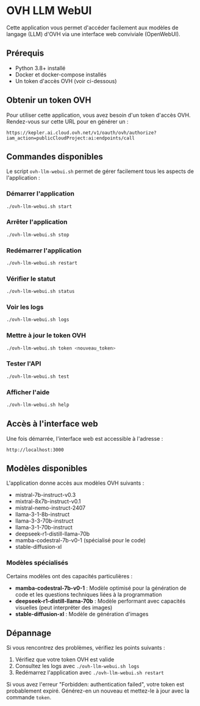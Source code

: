 # OVH LLM WebUI

Cette application vous permet d'accéder facilement aux modèles de langage (LLM) d'OVH via une interface web conviviale (OpenWebUI).

## Prérequis

- Python 3.8+ installé
- Docker et docker-compose installés
- Un token d'accès OVH (voir ci-dessous)

## Obtenir un token OVH

Pour utiliser cette application, vous avez besoin d'un token d'accès OVH. Rendez-vous sur cette URL pour en générer un :

```
https://kepler.ai.cloud.ovh.net/v1/oauth/ovh/authorize?iam_action=publicCloudProject:ai:endpoints/call
```

## Commandes disponibles

Le script `ovh-llm-webui.sh` permet de gérer facilement tous les aspects de l'application :

### Démarrer l'application

```bash
./ovh-llm-webui.sh start
```

### Arrêter l'application

```bash
./ovh-llm-webui.sh stop
```

### Redémarrer l'application

```bash
./ovh-llm-webui.sh restart
```

### Vérifier le statut

```bash
./ovh-llm-webui.sh status
```

### Voir les logs

```bash
./ovh-llm-webui.sh logs
```

### Mettre à jour le token OVH

```bash
./ovh-llm-webui.sh token <nouveau_token>
```

### Tester l'API

```bash
./ovh-llm-webui.sh test
```

### Afficher l'aide

```bash
./ovh-llm-webui.sh help
```

## Accès à l'interface web

Une fois démarrée, l'interface web est accessible à l'adresse :

```
http://localhost:3000
```

## Modèles disponibles

L'application donne accès aux modèles OVH suivants :

- mistral-7b-instruct-v0.3
- mixtral-8x7b-instruct-v0.1
- mistral-nemo-instruct-2407
- llama-3-1-8b-instruct
- llama-3-3-70b-instruct
- llama-3-1-70b-instruct
- deepseek-r1-distill-llama-70b
- mamba-codestral-7b-v0-1 (spécialisé pour le code)
- stable-diffusion-xl

### Modèles spécialisés

Certains modèles ont des capacités particulières :

- **mamba-codestral-7b-v0-1** : Modèle optimisé pour la génération de code et les questions techniques liées à la programmation
- **deepseek-r1-distill-llama-70b** : Modèle performant avec capacités visuelles (peut interpréter des images)
- **stable-diffusion-xl** : Modèle de génération d'images

## Dépannage

Si vous rencontrez des problèmes, vérifiez les points suivants :

1. Vérifiez que votre token OVH est valide
2. Consultez les logs avec `./ovh-llm-webui.sh logs`
3. Redémarrez l'application avec `./ovh-llm-webui.sh restart`

Si vous avez l'erreur "Forbidden: authentication failed", votre token est probablement expiré. Générez-en un nouveau et mettez-le à jour avec la commande `token`.